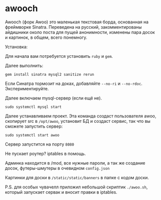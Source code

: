 # awooch
Awooch (форк Awoo) это маленькая текстовая борда, основанная на фреймворке Sinatra. Переведена на русский, закомментированы айдишники около поста для пущей анонимности, изменены пара досок и картинок, в общем, всего понемногу.

Установка:

Для начала вам потребуется установить `ruby` и `gem`.

Далее выполнить:

`gem install sinatra mysql2 sanitize rerun`

Если Синатра тормозит на доках, добавляйте `--no-ri` и `--no-rdoc`. Экспериментируйте.

Далее включаем mysql-сервер (если ещё не).

`sudo systemctl mysql start`

Далее устанавливаем проект. Эта команда создаст пользователя awoo, скопирует src в `/opt/awoo`, установит БД и создаст сервис, так что вы сможете запустить сервер:

`sudo systemctl start awoo`

Сервер запустится на порту `8080`

Не пускает роутер? iptables в помощь.

Админка находится в /mod, все нужные пароли, а так же создание досок, футеры-шмутеры в очевидном `config.json`

Картинки для доски в `/static/static/banners` в папке с кодом доски.

P.S. для особых чувачелл приложил небольшой скриптик `./awoo.sh`, который запускает сервак и вносит правки в iptables.
